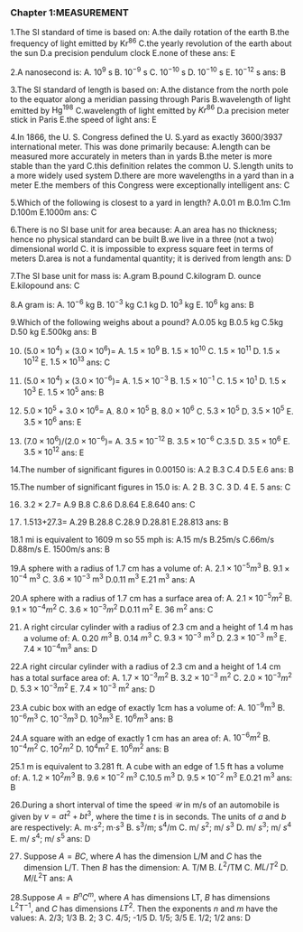 ### Chapter 1:MEASUREMENT

1.The SI standard of time is based on:
A.the daily rotation of the earth
B.the frequency of light emitted by $\mathrm{Kr}^{86}$
C.the yearly revolution of the earth about the sun
D.a precision pendulum clock
E.none of these
ans: E

2.A nanosecond is:
A. $10^{9}$ s
B. $10^{-9}$ s
C. $10^{-10}$ s
D. $10^{-10}$ s
E. $10^{-12}$ s
ans: B

3.The SI standard of length is based on:
A.the distance from the north pole to the equator along a meridian passing through Paris
B.wavelength of light emitted by $\mathrm{Hg}^{198}$
C.wavelength of light emitted by $Kr^{86}$
D.a precision meter stick in Paris
E.the speed of light
ans: E

4.In 1866, the U. S. Congress defined the U. S.yard as exactly 3600/3937 international meter. This was done primarily because:
A.length can be measured more accurately in meters than in yards
B.the meter is more stable than the yard
C.this definition relates the common U. S.length units to a more widely used system
D.there are more wavelengths in a yard than in a meter
E.the members of this Congress were exceptionally intelligent
ans: C

5.Which of the following is closest to a yard in length?
A.0.01 m
B.0.1m
C.1m
D.100m
E.1000m
ans: C

6.There is no SI base unit for area because:
A.an area has no thickness; hence no physical standard can be built
B.we live in a three (not a two) dimensional world
C. it is impossible to express square feet in terms of meters
D.area is not a fundamental quantity; it is derived from length
ans: D

7.The SI base unit for mass is:
A.gram
B.pound
C.kilogram
D. ounce
E.kilopound
ans: C

8.A gram is:
A. $10^{-6}$ kg
B. $10^{-3}$ kg
C.1 kg
D. $10^{3}$ kg
E. $10^{6}$ kg
ans: B

9.Which of the following weighs about a pound?
A.0.05 kg
B.0.5 kg
C.5kg
D.50 kg
E.500kg
ans: B

10. $(5.0\times10^{4})\times(3.0\times10^{6})=$
A. $1.5\times10^{9}$
B. $1.5\times10^{10}$
C. $1.5\times10^{11}$
D. $1.5\times10^{12}$
E. $1.5\times10^{13}$
ans: C

11. $(5.0\times10^{4})\times(3.0\times10^{-6})=$
A. $1.5\times10^{-3}$
B. $1.5\times10^{-1}$
C. $1.5\times10^{1}$
D. $1.5\times10^{3}$
E. $1.5\times10^{5}$
ans: B

12. $5.0\times10^{5}+3.0\times10^{6}=$
A. $8.0\times10^{5}$
B. $8.0\times10^{6}$
C. $5.3\times10^{5}$
D. $3.5\times10^{5}$
E. $3.5\times10^{6}$
ans: E

13. $(7.0\times10^{6})/(2.0\times10^{-6})=$
A. $3.5\times10^{-12}$
B. $3.5\times10^{-6}$
C.3.5
D. $3.5\times10^{6}$
E. $3.5\times10^{12}$
ans: E

14.The number of significant figures in 0.00150 is:
A.2
B.3
C.4
D.5
E.6
ans: B

15.The number of significant figures in 15.0 is:
A. 2
B. 3
C. 3
D. 4
E. 5
ans: C

16. $3.2\times2.7=$
A.9
B.8
C.8.6
D.8.64
E.8.640
ans: C

17. 1.513+27.3=
A.29
B.28.8
C.28.9
D.28.81
E.28.813
ans: B

18.1 mi is equivalent to 1609 m so 55 mph is:
A.15 m/s
B.25m/s
C.66m/s
D.88m/s
E. 1500m/s
ans: B

19.A sphere with a radius of 1.7 cm has a volume of:
A. $2.1\times10^{-5} m^3$
B. $9.1\times10^{-4}\mathrm{~m}^{3}$
C. $3.6\times10^{-3}~\mathrm{m}^{3}$
D.0.11 m$^3$
E.21 m$^3$
ans: A

20.A sphere with a radius of 1.7 cm has a surface area of:
A. $2.1\times10^{-5} m^2$
B. $9. 1\times 10^{- 4} m^{2}$
C. $3.6\times10^{-3} m^2$
D.0.11 m$^2$
E. $36\mathrm{~m}^{2}$
ans: C

21. A right circular cylinder with a radius of 2.3 cm and a height of 1.4 m has a volume of:
A. 0.20 $m^{3}$
B. 0.14 $m^{3}$
C. $9.3\times10^{-3}\mathrm{~m}^{3}$
D. $2.3\times10^{-3}\mathrm{~m}^{3}$
E. $7. 4\times 10^{- 4} \mathrm{m}^{3}$
ans: D

22.A right circular cylinder with a radius of 2.3 cm and a height of 1.4 cm has a total surface area of:
A. $1. 7\times 10^{- 3} m^{2}$
B. $3.2\times10^{-3}~\mathrm{m}^{2}$
C. $2.0\times10^{-3} m^{2}$
D. $5. 3\times 10^{- 3} m^{2}$
E. $7.4\times10^{-3}~\mathrm{m}^{2}$
ans: D

23.A cubic box with an edge of exactly 1cm has a volume of:
A. $10^{-9}\mathrm{m}^{3}$
B. $10^{- 6}m^3$
C. $10^{- 3}m^3$
D. $10^{3} m^{3}$
E. $10^{6} m^{3}$
ans: B

24.A square with an edge of exactly 1 cm has an area of:
A. $10^{- 6}m^2$
B. $10^{- 4}m^2$
C. $10^{2} m^{2}$
D. $10^{4}\mathrm{m}^{2}$
E. $10^{6} m^{2}$
ans: B

25.1 m is equivalent to 3.281 ft. A cube with an edge of 1.5 ft has a volume of:
A. $1.2\times10^{2}m^3$
B. $9.6\times10^{-2}\mathrm{~m}^{3}$
C.10.5 m$^3$
D. $9.5\times10^{-2}\mathrm{~m}^{3}$
E.0.21 m$^3$
ans: B

26.During a short interval of time the speed $\mathcal{U}$ in m/s of an automobile is given by $v=at^2+bt^3$, where the time $t$ is in seconds. The units of $a$ and $b$ are respectively:
A. m$\cdot s^{2}$; m$\cdot s^{3}$
B. $\mathrm{s}^{3}/$m; $\mathrm{s} ^{4}/$m
C. m/ $s^{2}$; m/ $s^{3}$
D. m/ $s^{3}$; m/ $s^{4}$
E. m/ $s^{4}$; m/ $s^5$
ans: D

27. Suppose $A=BC$, where $A$ has the dimension L/M and $C$ has the dimension L/T. Then $B$ has the dimension:
A. T/M
B. $L^{2}$/TM
C. $ML/T^{2}$
D. $M/L^{2}$T
ans: A

28.Suppose $A = B^{n}C^{m}$, where $A$ has dimensions LT, $B$ has dimensions $\mathrm{L}^{2}\mathrm{T}^{-1}$, and $C$ has dimensions $LT^{2}$. Then the exponents $n$ and $m$ have the values:
A. 2/3; 1/3
B. 2; 3
C. 4/5; -1/5
D. 1/5; 3/5
E. 1/2; 1/2
ans: D